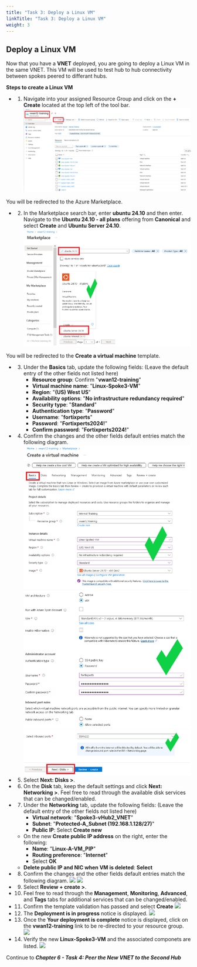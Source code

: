 ```yaml
---
title: "Task 3: Deploy a Linux VM"
linkTitle: "Task 3: Deploy a Linux VM"
weight: 3
---
```


## Deploy a Linux VM

Now that you have a **VNET** deployed, you are going to deploy a Linux VM in the same VNET.  This VM will be used to test hub to hub connectivity between spokes peered to differant hubs.

**Steps to create a Linux VM**
- 1. Navigate into your assigned Resource Group and click on the **+ Create** located at the top left of the tool bar.
![](../images/6_3-deploy-vm-1.PNG)  

You will be redirected to the Azure Marketplace.

- 2. In the Marketplace search bar, enter **ubuntu 24.10** and then enter.  Navigate to the **Ubuntu 24.10 - all plans** offering from **Canonical** and select **Create** and **Ubuntu Server 24.10**.
![](../images/6_3-deploy-vm-2.PNG)


You will be redirected to the **Create a virtual machine** template.

- 3. Under the **Basics** tab, update the following fields:
(Leave the default entry of the other fields not listed here)
        - **Resource group**:  Confirm "**vwan12-training**"
        - **Virtual machine name**:  "**Linux-Spoke3-VM**"
        - **Region**: "**(US) West US**"
        - **Availability options**:  "**No infrastructure redundancy required**"
        - **Security type**:  "**Standard**"
        - **Authentication type**:  "**Password**"
        - **Username**:  "**fortixperts**"
        - **Password**:  "**Fortixperts2024!**"
        - **Confirm password**:  "**Fortixperts2024!**"

- 4. Confirm the changes and the other fields default entries match the following diagram.
![](../images/6_3-deploy-vm-3.PNG)
![](../images/6_3-deploy-vm-4.PNG)
![](../images/6_3-deploy-vm-5.PNG)

- 5. Select **Next: Disks >**.

- 6. On the **Disk** tab, keep the default settings and click **Next: Networking >**.
Feel free to read through the available disk services that can be changed/enabled.

- 7. Under the **Networking** tab, update the following fields: (Leave the default entry of the other fields not listed here)
        - **Virtual network**:  "**Spoke3-vHub2_VNET**"
        - **Subnet**:  "**Protected-A_Subnet (192.168.1.128/27)**"
        - **Public IP**:  Select **Create new**
    - On the new **Create public IP address** on the right, enter the following:
        - **Name**:  "**Linux-A-VM_PIP**"
        - **Routing preference**:  "**Internet**"
        - Select **OK**
    - **Delete public IP and NIC when VM is deleted**:  **Select**

- 8. Confirm the changes and the other fields default entries match the following diagram.
![](../Images/Azure-create-linux-vm-4.PNG)
![](../Images/Azure-create-linux-vm-5.PNG)

- 9. Select **Review + create >**.

- 10. Feel free to read through the **Management**, **Monitoring**, **Advanced**, and **Tags** tabs for additional services that can be changed/enabled.

- 11. Confirm the template validation has passed and select **Create**
![](../Images/Azure-create-linux-vm-6.PNG)

- 12. The **Deployment is in progress** notice is displayed.
![](../Images/Azure-create-linux-vm-7.PNG)

- 13. Once the **Your deployment is complete** notice is displayed, click on the **vwan12-training** link to be re-directed to your resource group.
![](../Images/Azure-create-linux-vm-10.PNG)

- 14. Verify the new **Linux-Spoke3-VM** and the associated componets are listed.
![](../Images/Azure-create-linux-vm-11.PNG)


Continue to ***Chapter 6 - Task 4: Peer the New VNET to the Second Hub***
